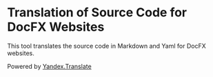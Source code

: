 # Translation of Source Code for DocFX Websites

This tool translates the source code in Markdown and Yaml for DocFX websites.

Powered by [Yandex.Translate](http://translate.yandex.com)